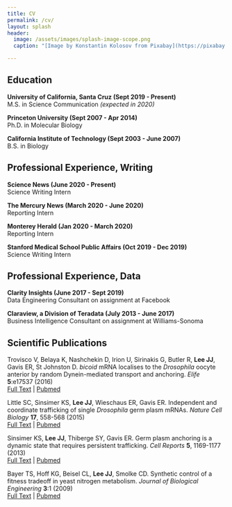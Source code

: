 ```yaml
---
title: CV
permalink: /cv/
layout: splash
header:
  image: /assets/images/splash-image-scope.png
  caption: "[Image by Konstantin Kolosov from Pixabay](https://pixabay.com/users/kkolosov-2105326/?utm_source=link-attribution&amp;utm_medium=referral&amp;utm_campaign=image&amp;utm_content=2030265)"

---
```


## Education

**University of California, Santa Cruz (Sept 2019 - Present)**  
M.S. in Science Communication *(expected in 2020)*  

**Princeton University (Sept 2007 - Apr 2014)**  
Ph.D. in Molecular Biology  

**California Institute of Technology (Sept 2003 - June 2007)**  
B.S. in Biology  


## Professional Experience, Writing

**Science News (June 2020 - Present)**  
Science Writing Intern  

**The Mercury News (March 2020 - June 2020)**  
Reporting Intern  

**Monterey Herald (Jan 2020 - March 2020)**  
Reporting Intern  

**Stanford Medical School Public Affairs (Oct 2019 - Dec 2019)**  
Science Writing Intern  


## Professional Experience, Data

**Clarity Insights (June 2017 - Sept 2019)**  
Data Engineering Consultant on assignment at Facebook  

**Claraview, a Division of Teradata (July 2013 - June 2017)**  
Business Intelligence Consultant on assignment at  Williams-Sonoma  


## Scientific Publications

Trovisco V, Belaya K, Nashchekin D, Irion U, Sirinakis G, Butler R, **Lee JJ**, Gavis ER, St Johnston D.
_bicoid_ mRNA localises to the _Drosophila_ oocyte anterior by random Dynein-mediated transport and anchoring.
_Elife_ **5**:e17537 (2016)  
[Full Text](https://doi.org/10.7554/eLife.17537) |
[Pubmed](https://www.ncbi.nlm.nih.gov/pubmed/27791980)  

Little SC, Sinsimer KS, **Lee JJ**, Wieschaus ER, Gavis ER.
Independent and coordinate trafficking of single _Drosophila_ germ plasm mRNAs.
_Nature Cell Biology_ **17**, 558-568 (2015)  
[Full Text](http://dx.doi.org/10.1038/ncb3143) |
[Pubmed](https://www.ncbi.nlm.nih.gov/pubmed/25848747)  

Sinsimer KS, **Lee JJ**, Thiberge SY, Gavis ER.
Germ plasm anchoring is a dynamic state that requires persistent trafficking.
_Cell Reports_ **5**, 1169-1177 (2013)  
[Full Text](https://linkinghub.elsevier.com/retrieve/pii/S2211-1247(13)00644-X) |
[Pubmed](https://www.ncbi.nlm.nih.gov/pubmed/24290763)  

Bayer TS, Hoff KG, Beisel CL, **Lee JJ**, Smolke CD.
Synthetic control of a fitness tradeoff in yeast nitrogen metabolism.
_Journal of Biological Engineering_ **3**:1 (2009)  
[Full Text](https://jbioleng.biomedcentral.com/articles/10.1186/1754-1611-3-1) |
[Pubmed](https://www.ncbi.nlm.nih.gov/pubmed/19118500)  
